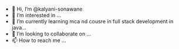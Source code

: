 - 👋 Hi, I’m @kalyani-sonawane
- 👀 I’m interested in ...
- 🌱 I’m currently learning  mca nd cousre in full stack development in java...
- 💞️ I’m looking to collaborate on ...
- 📫 How to reach me ...

<!---
kalyani-sonawane/kalyani-sonawane is a ✨ special ✨ repository because its `README.md` (this file) appears on your GitHub profile.
You can click the Preview link to take a look at your changes.
--->
